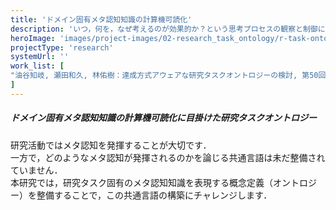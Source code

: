 ```yaml
---
title: 'ドメイン固有メタ認知知識の計算機可読化'
description: 'いつ，何を，なぜ考えるのが効果的か？という思考プロセスの観察と制御に関する知識．こうしたメタ認知知識は，メタ認知に係る学習支援システムではこれまでも暗黙的に用いられてきました．一方で，ドメインに入り込んだレベルのメタ認知知識を計算機システムが陽に捉えて介入する仕組みは未だありません．ドメイン固有メタ認知知識を計算機システムが理解できるようなオントロジーの構築やこれを用いた知的活動支援システムの開発に取り組んでいます．'
heroImage: 'images/project-images/02-research_task_ontology/r-task-ontology.png'
projectType: 'research'
systemUrl: ''
work_list: [
"油谷知岐, 瀬田和久, 林佑樹：達成方式アウェアな研究タスクオントロジーの検討, 第50回教育システム情報学会全国大会予稿集, pp.259-260, (2025).",
]
---
```



<!------ 事例1 ------->
<div class="indentContent">
<h5 class="indentContentTitle">ドメイン固有メタ認知知識の計算機可読化に目掛けた研究タスクオントロジー</h5>
研究活動ではメタ認知を発揮することが大切です．<br />
一方で，どのようなメタ認知が発揮されるのかを論じる共通言語は未だ整備されていません．<br />
本研究では，研究タスク固有のメタ認知知識を表現する概念定義（オントロジー）を整備することで，この共通言語の構築にチャレンジします．

</div>
